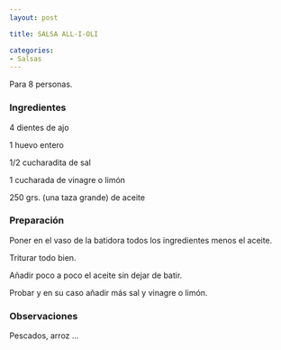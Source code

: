 ```yaml
---
layout: post

title: SALSA ALL-I-OLI

categories:
- Salsas
---
```

Para 8 personas.

<h3>Ingredientes</h3>
4 dientes de ajo

1 huevo entero

1/2 cucharadita de sal

1 cucharada de vinagre o limón

250 grs. (una taza grande) de aceite

<h3>Preparación</h3>
Poner en el vaso de la batidora todos los ingredientes menos el aceite.

Triturar todo bien.

Añadir poco a poco el aceite sin dejar de batir.

Probar y en su caso añadir más sal y vinagre o limón.

<h3>Observaciones</h3>
Pescados, arroz ...

